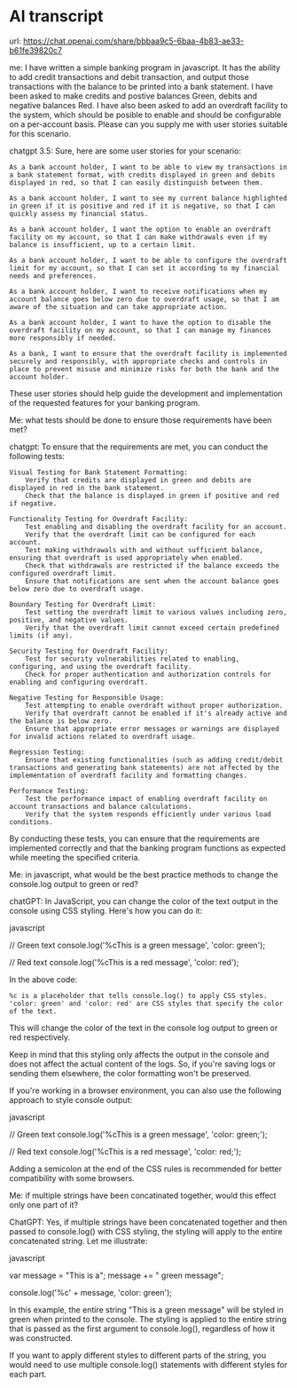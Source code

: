 # AI transcript

url: <https://chat.openai.com/share/bbbaa9c5-6baa-4b83-ae33-b61fe39820c7>

me: I have written a simple banking program in javascript. It has the ability to add credit transactions and debit transaction, and output those transactions with the balance to be printed into a bank statement. I have been asked to make credits and postive balances Green, debits and negative balances Red. I have also been asked to add an overdraft facility to the system, which should be posible to enable and should be configurable on a per-account basis. Please can you supply me with user stories suitable for this scenario.

chatgpt 3.5: Sure, here are some user stories for your scenario:

    As a bank account holder, I want to be able to view my transactions in a bank statement format, with credits displayed in green and debits displayed in red, so that I can easily distinguish between them.

    As a bank account holder, I want to see my current balance highlighted in green if it is positive and red if it is negative, so that I can quickly assess my financial status.

    As a bank account holder, I want the option to enable an overdraft facility on my account, so that I can make withdrawals even if my balance is insufficient, up to a certain limit.

    As a bank account holder, I want to be able to configure the overdraft limit for my account, so that I can set it according to my financial needs and preferences.

    As a bank account holder, I want to receive notifications when my account balance goes below zero due to overdraft usage, so that I am aware of the situation and can take appropriate action.

    As a bank account holder, I want to have the option to disable the overdraft facility on my account, so that I can manage my finances more responsibly if needed.

    As a bank, I want to ensure that the overdraft facility is implemented securely and responsibly, with appropriate checks and controls in place to prevent misuse and minimize risks for both the bank and the account holder.

These user stories should help guide the development and implementation of the requested features for your banking program.

Me: what tests should be done to ensure those requirements have been met?

chatgpt: To ensure that the requirements are met, you can conduct the following tests:

    Visual Testing for Bank Statement Formatting:
        Verify that credits are displayed in green and debits are displayed in red in the bank statement.
        Check that the balance is displayed in green if positive and red if negative.

    Functionality Testing for Overdraft Facility:
        Test enabling and disabling the overdraft facility for an account.
        Verify that the overdraft limit can be configured for each account.
        Test making withdrawals with and without sufficient balance, ensuring that overdraft is used appropriately when enabled.
        Check that withdrawals are restricted if the balance exceeds the configured overdraft limit.
        Ensure that notifications are sent when the account balance goes below zero due to overdraft usage.

    Boundary Testing for Overdraft Limit:
        Test setting the overdraft limit to various values including zero, positive, and negative values.
        Verify that the overdraft limit cannot exceed certain predefined limits (if any).

    Security Testing for Overdraft Facility:
        Test for security vulnerabilities related to enabling, configuring, and using the overdraft facility.
        Check for proper authentication and authorization controls for enabling and configuring overdraft.

    Negative Testing for Responsible Usage:
        Test attempting to enable overdraft without proper authorization.
        Verify that overdraft cannot be enabled if it's already active and the balance is below zero.
        Ensure that appropriate error messages or warnings are displayed for invalid actions related to overdraft usage.

    Regression Testing:
        Ensure that existing functionalities (such as adding credit/debit transactions and generating bank statements) are not affected by the implementation of overdraft facility and formatting changes.

    Performance Testing:
        Test the performance impact of enabling overdraft facility on account transactions and balance calculations.
        Verify that the system responds efficiently under various load conditions.

By conducting these tests, you can ensure that the requirements are implemented correctly and that the banking program functions as expected while meeting the specified criteria.

Me: in javascript, what would be the best practice methods to change the console.log output to green or red?

chatGPT: In JavaScript, you can change the color of the text output in the console using CSS styling. Here's how you can do it:

javascript

// Green text
console.log('%cThis is a green message', 'color: green');

// Red text
console.log('%cThis is a red message', 'color: red');

In the above code:

    %c is a placeholder that tells console.log() to apply CSS styles.
    'color: green' and 'color: red' are CSS styles that specify the color of the text.

This will change the color of the text in the console log output to green or red respectively.

Keep in mind that this styling only affects the output in the console and does not affect the actual content of the logs. So, if you're saving logs or sending them elsewhere, the color formatting won't be preserved.

If you're working in a browser environment, you can also use the following approach to style console output:

javascript

// Green text
console.log('%cThis is a green message', 'color: green;');

// Red text
console.log('%cThis is a red message', 'color: red;');

Adding a semicolon at the end of the CSS rules is recommended for better compatibility with some browsers.

Me: if multiple strings have been concatinated together, would this effect only one part of it?

ChatGPT: Yes, if multiple strings have been concatenated together and then passed to console.log() with CSS styling, the styling will apply to the entire concatenated string. Let me illustrate:

javascript

var message = "This is a";
message += " green message";

console.log('%c' + message, 'color: green');

In this example, the entire string "This is a green message" will be styled in green when printed to the console. The styling is applied to the entire string that is passed as the first argument to console.log(), regardless of how it was constructed.

If you want to apply different styles to different parts of the string, you would need to use multiple console.log() statements with different styles for each part.